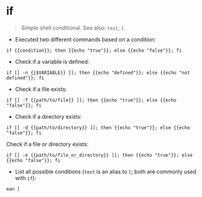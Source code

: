 # if

> Simple shell conditional.
> See also: `test`, `[`.

- Executed two different commands based on a condition:

`if {{condition}}; then {{echo "true"}}; else {{echo "false"}}; fi`

- Check if a variable is defined:

`if [[ -n {{$VARIABLE}} ]]; then {{echo "defined"}}; else {{echo "not defined"}}; fi`

- Check if a file exists:

`if [[ -f {{path/to/file}} ]]; then {{echo "true"}}; else {{echo "false"}}; fi`

- Check if a directory exists:

`if [[ -d {{path/to/directory}} ]]; then {{echo "true"}}; else {{echo "false"}}; fi`

Check if a file or directory exists:

`if [[ -e {{path/to/file_or_directory}} ]]; then {{echo "true"}}; else {{echo "false"}}; fi`

- List all possible conditions (`test` is an alias to `[`; both are commonly used with `if`):

`man [`

